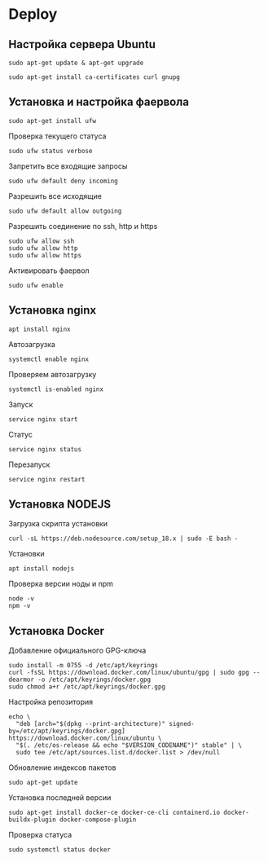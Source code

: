 # Deploy

## Настройка сервера Ubuntu

```
sudo apt-get update & apt-get upgrade
```
```
sudo apt-get install ca-certificates curl gnupg
```

## Установка и настройка фаервола

```
sudo apt-get install ufw
```
Проверка текущего статуса
```
sudo ufw status verbose
```
Запретить все входящие запросы
```
sudo ufw default deny incoming
```
Разрешить все исходящие
```
sudo ufw default allow outgoing
```
Разрешить соединение по ssh, http и https
```
sudo ufw allow ssh
sudo ufw allow http
sudo ufw allow https
```
Активировать фаервол
```
sudo ufw enable
```

## Установка nginx

```
apt install nginx
```
Автозагрузка
```
systemctl enable nginx
```
Проверяем автозагрузку
```
systemctl is-enabled nginx
```
Запуск
```
service nginx start
```
Статус
```
service nginx status
```
Перезапуск
```
service nginx restart
```

## Установка NODEJS

Загрузка скрипта установки
```
curl -sL https://deb.nodesource.com/setup_18.x | sudo -E bash -
```
Установки
```
apt install nodejs
```
Проверка версии ноды и npm
```
node -v
npm -v
```

## Установка Docker

Добавление официального GPG-ключа
```
sudo install -m 0755 -d /etc/apt/keyrings
curl -fsSL https://download.docker.com/linux/ubuntu/gpg | sudo gpg --dearmor -o /etc/apt/keyrings/docker.gpg
sudo chmod a+r /etc/apt/keyrings/docker.gpg
```
Настройка репозитория
```
echo \
  "deb [arch="$(dpkg --print-architecture)" signed-by=/etc/apt/keyrings/docker.gpg] https://download.docker.com/linux/ubuntu \
  "$(. /etc/os-release && echo "$VERSION_CODENAME")" stable" | \
  sudo tee /etc/apt/sources.list.d/docker.list > /dev/null
```
Обновление индексов пакетов
```
sudo apt-get update
```
Установка последней версии
```
sudo apt-get install docker-ce docker-ce-cli containerd.io docker-buildx-plugin docker-compose-plugin
```
Проверка статуса
```
sudo systemctl status docker
```

